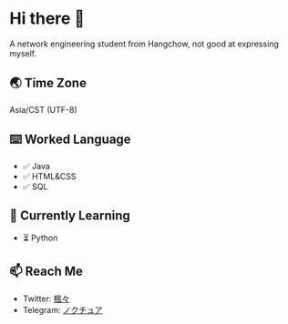 # Hi there 👋
A network engineering student from Hangchow, not good at expressing myself.

## 🌏 Time Zone
Asia/CST (UTF-8)

## ⌨️ Worked Language
- ✅ Java
- ✅ HTML&CSS
- ✅ SQL

## 📖 Currently Learning
- ⏳ Python

## 📫 Reach Me
- Twitter: [楓々](https://twitter.com/froseiun)
- Telegram: [ノクチュア](https://t.me/noctuas)
